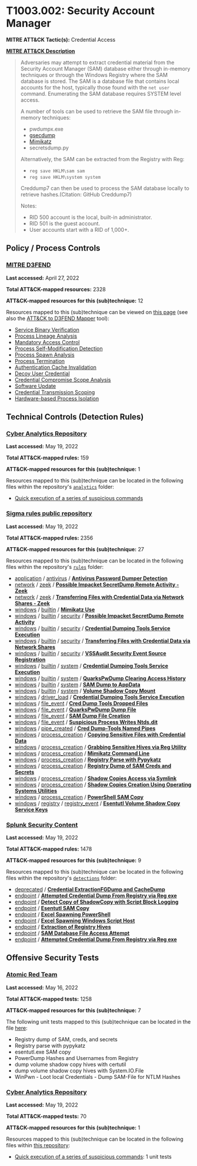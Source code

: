 # T1003.002: Security Account Manager
**MITRE ATT&CK Tactic(s):** Credential Access

**[MITRE ATT&CK Description](https://attack.mitre.org/techniques/T1003/002)**
<blockquote>Adversaries may attempt to extract credential material from the Security Account Manager (SAM) database either through in-memory techniques or through the Windows Registry where the SAM database is stored. The SAM is a database file that contains local accounts for the host, typically those found with the <code>net user</code> command. Enumerating the SAM database requires SYSTEM level access.

A number of tools can be used to retrieve the SAM file through in-memory techniques:

* pwdumpx.exe
* [gsecdump](https://attack.mitre.org/software/S0008)
* [Mimikatz](https://attack.mitre.org/software/S0002)
* secretsdump.py

Alternatively, the SAM can be extracted from the Registry with Reg:

* <code>reg save HKLM\sam sam</code>
* <code>reg save HKLM\system system</code>

Creddump7 can then be used to process the SAM database locally to retrieve hashes.(Citation: GitHub Creddump7)

Notes: 
* RID 500 account is the local, built-in administrator.
* RID 501 is the guest account.
* User accounts start with a RID of 1,000+.
</blockquote>

## Policy / Process Controls
### [MITRE D3FEND](https://d3fend.mitre.org/)
**Last accessed:** April 27, 2022

**Total ATT&CK-mapped resources:** 2328

**ATT&CK-mapped resources for this (sub)technique:** 12

Resources mapped to this (sub)technique can be viewed on [this page](https://d3fend.mitre.org/) (see also the [ATT&CK to D3FEND Mapper](https://d3fend.mitre.org/tools/attack-mapper) tool):

* [Service Binary Verification](https://d3fend.mitre.org/techniques/d3f:ServiceBinaryVerification)
* [Process Lineage Analysis](https://d3fend.mitre.org/techniques/d3f:ProcessLineageAnalysis)
* [Mandatory Access Control](https://d3fend.mitre.org/techniques/d3f:MandatoryAccessControl)
* [Process Self-Modification Detection](https://d3fend.mitre.org/techniques/d3f:ProcessSelf-ModificationDetection)
* [Process Spawn Analysis](https://d3fend.mitre.org/techniques/d3f:ProcessSpawnAnalysis)
* [Process Termination](https://d3fend.mitre.org/techniques/d3f:ProcessTermination)
* [Authentication Cache Invalidation](https://d3fend.mitre.org/techniques/d3f:AuthenticationCacheInvalidation)
* [Decoy User Credential](https://d3fend.mitre.org/techniques/d3f:DecoyUserCredential)
* [Credential Compromise Scope Analysis](https://d3fend.mitre.org/techniques/d3f:CredentialCompromiseScopeAnalysis)
* [Software Update](https://d3fend.mitre.org/techniques/d3f:SoftwareUpdate)
* [Credential Transmission Scoping](https://d3fend.mitre.org/techniques/d3f:CredentialTransmissionScoping)
* [Hardware-based Process Isolation](https://d3fend.mitre.org/techniques/d3f:Hardware-basedProcessIsolation)

## Technical Controls (Detection Rules)
### [Cyber Analytics Repository](https://car.mitre.org)
**Last accessed:** May 19, 2022

**Total ATT&CK-mapped rules:** 159

**ATT&CK-mapped resources for this (sub)technique:** 1

Resources mapped to this (sub)technique can be located in the following files within the repository's <code>[analytics](https://github.com/mitre-attack/car/blob/master/analytics)</code> folder:

* [Quick execution of a series of suspicious commands](https://github.com/mitre-attack/car/tree/master/analytics/CAR-2013-04-002.yaml)

### [Sigma rules public repository](https://github.com/SigmaHQ/sigma)
**Last accessed:** May 19, 2022

**Total ATT&CK-mapped rules:** 2356

**ATT&CK-mapped resources for this (sub)technique:** 27

Resources mapped to this (sub)technique can be located in the following files within the repository's <code>[rules](https://github.com/SigmaHQ/sigma/tree/master/rules)</code> folder:

* [application](https://github.com/SigmaHQ/sigma/tree/master/rules/application/) / [antivirus](https://github.com/SigmaHQ/sigma/tree/master/rules/application/antivirus/) / **[Antivirus Password Dumper Detection](https://github.com/SigmaHQ/sigma/blob/master/rules/application/antivirus/av_password_dumper.yml)**
* [network](https://github.com/SigmaHQ/sigma/tree/master/rules/network/) / [zeek](https://github.com/SigmaHQ/sigma/tree/master/rules/network/zeek/) / **[Possible Impacket SecretDump Remote Activity - Zeek](https://github.com/SigmaHQ/sigma/blob/master/rules/network/zeek/zeek_smb_converted_win_impacket_secretdump.yml)**
* [network](https://github.com/SigmaHQ/sigma/tree/master/rules/network/) / [zeek](https://github.com/SigmaHQ/sigma/tree/master/rules/network/zeek/) / **[Transferring Files with Credential Data via Network Shares - Zeek](https://github.com/SigmaHQ/sigma/blob/master/rules/network/zeek/zeek_smb_converted_win_transferring_files_with_credential_data.yml)**
* [windows](https://github.com/SigmaHQ/sigma/tree/master/rules/windows/) / [builtin](https://github.com/SigmaHQ/sigma/tree/master/rules/windows/builtin/) / **[Mimikatz Use](https://github.com/SigmaHQ/sigma/blob/master/rules/windows/builtin/win_alert_mimikatz_keywords.yml)**
* [windows](https://github.com/SigmaHQ/sigma/tree/master/rules/windows/) / [builtin](https://github.com/SigmaHQ/sigma/tree/master/rules/windows/builtin/) / [security](https://github.com/SigmaHQ/sigma/tree/master/rules/windows/builtin/security/) / **[Possible Impacket SecretDump Remote Activity](https://github.com/SigmaHQ/sigma/blob/master/rules/windows/builtin/security/win_impacket_secretdump.yml)**
* [windows](https://github.com/SigmaHQ/sigma/tree/master/rules/windows/) / [builtin](https://github.com/SigmaHQ/sigma/tree/master/rules/windows/builtin/) / [security](https://github.com/SigmaHQ/sigma/tree/master/rules/windows/builtin/security/) / **[Credential Dumping Tools Service Execution](https://github.com/SigmaHQ/sigma/blob/master/rules/windows/builtin/security/win_security_mal_creddumper.yml)**
* [windows](https://github.com/SigmaHQ/sigma/tree/master/rules/windows/) / [builtin](https://github.com/SigmaHQ/sigma/tree/master/rules/windows/builtin/) / [security](https://github.com/SigmaHQ/sigma/tree/master/rules/windows/builtin/security/) / **[Transferring Files with Credential Data via Network Shares](https://github.com/SigmaHQ/sigma/blob/master/rules/windows/builtin/security/win_transferring_files_with_credential_data_via_network_shares.yml)**
* [windows](https://github.com/SigmaHQ/sigma/tree/master/rules/windows/) / [builtin](https://github.com/SigmaHQ/sigma/tree/master/rules/windows/builtin/) / [security](https://github.com/SigmaHQ/sigma/tree/master/rules/windows/builtin/security/) / **[VSSAudit Security Event Source Registration](https://github.com/SigmaHQ/sigma/blob/master/rules/windows/builtin/security/win_vssaudit_secevent_source_registration.yml)**
* [windows](https://github.com/SigmaHQ/sigma/tree/master/rules/windows/) / [builtin](https://github.com/SigmaHQ/sigma/tree/master/rules/windows/builtin/) / [system](https://github.com/SigmaHQ/sigma/tree/master/rules/windows/builtin/system/) / **[Credential Dumping Tools Service Execution](https://github.com/SigmaHQ/sigma/blob/master/rules/windows/builtin/system/win_mal_creddumper.yml)**
* [windows](https://github.com/SigmaHQ/sigma/tree/master/rules/windows/) / [builtin](https://github.com/SigmaHQ/sigma/tree/master/rules/windows/builtin/) / [system](https://github.com/SigmaHQ/sigma/tree/master/rules/windows/builtin/system/) / **[QuarksPwDump Clearing Access History](https://github.com/SigmaHQ/sigma/blob/master/rules/windows/builtin/system/win_quarkspwdump_clearing_hive_access_history.yml)**
* [windows](https://github.com/SigmaHQ/sigma/tree/master/rules/windows/) / [builtin](https://github.com/SigmaHQ/sigma/tree/master/rules/windows/builtin/) / [system](https://github.com/SigmaHQ/sigma/tree/master/rules/windows/builtin/system/) / **[SAM Dump to AppData](https://github.com/SigmaHQ/sigma/blob/master/rules/windows/builtin/system/win_susp_sam_dump.yml)**
* [windows](https://github.com/SigmaHQ/sigma/tree/master/rules/windows/) / [builtin](https://github.com/SigmaHQ/sigma/tree/master/rules/windows/builtin/) / [system](https://github.com/SigmaHQ/sigma/tree/master/rules/windows/builtin/system/) / **[Volume Shadow Copy Mount](https://github.com/SigmaHQ/sigma/blob/master/rules/windows/builtin/system/win_volume_shadow_copy_mount.yml)**
* [windows](https://github.com/SigmaHQ/sigma/tree/master/rules/windows/) / [driver_load](https://github.com/SigmaHQ/sigma/tree/master/rules/windows/driver_load/) / **[Credential Dumping Tools Service Execution](https://github.com/SigmaHQ/sigma/blob/master/rules/windows/driver_load/driver_load_mal_creddumper.yml)**
* [windows](https://github.com/SigmaHQ/sigma/tree/master/rules/windows/) / [file_event](https://github.com/SigmaHQ/sigma/tree/master/rules/windows/file_event/) / **[Cred Dump Tools Dropped Files](https://github.com/SigmaHQ/sigma/blob/master/rules/windows/file_event/file_event_win_cred_dump_tools_dropped_files.yml)**
* [windows](https://github.com/SigmaHQ/sigma/tree/master/rules/windows/) / [file_event](https://github.com/SigmaHQ/sigma/tree/master/rules/windows/file_event/) / **[QuarksPwDump Dump File](https://github.com/SigmaHQ/sigma/blob/master/rules/windows/file_event/file_event_win_quarkspw_filedump.yml)**
* [windows](https://github.com/SigmaHQ/sigma/tree/master/rules/windows/) / [file_event](https://github.com/SigmaHQ/sigma/tree/master/rules/windows/file_event/) / **[SAM Dump File Creation](https://github.com/SigmaHQ/sigma/blob/master/rules/windows/file_event/file_event_win_sam_dump.yml)**
* [windows](https://github.com/SigmaHQ/sigma/tree/master/rules/windows/) / [file_event](https://github.com/SigmaHQ/sigma/tree/master/rules/windows/file_event/) / **[Suspicious Process Writes Ntds.dit](https://github.com/SigmaHQ/sigma/blob/master/rules/windows/file_event/file_event_win_susp_ntds_dit.yml)**
* [windows](https://github.com/SigmaHQ/sigma/tree/master/rules/windows/) / [pipe_created](https://github.com/SigmaHQ/sigma/tree/master/rules/windows/pipe_created/) / **[Cred Dump-Tools Named Pipes](https://github.com/SigmaHQ/sigma/blob/master/rules/windows/pipe_created/pipe_created_cred_dump_tools_named_pipes.yml)**
* [windows](https://github.com/SigmaHQ/sigma/tree/master/rules/windows/) / [process_creation](https://github.com/SigmaHQ/sigma/tree/master/rules/windows/process_creation/) / **[Copying Sensitive Files with Credential Data](https://github.com/SigmaHQ/sigma/blob/master/rules/windows/process_creation/proc_creation_win_copying_sensitive_files_with_credential_data.yml)**
* [windows](https://github.com/SigmaHQ/sigma/tree/master/rules/windows/) / [process_creation](https://github.com/SigmaHQ/sigma/tree/master/rules/windows/process_creation/) / **[Grabbing Sensitive Hives via Reg Utility](https://github.com/SigmaHQ/sigma/blob/master/rules/windows/process_creation/proc_creation_win_grabbing_sensitive_hives_via_reg.yml)**
* [windows](https://github.com/SigmaHQ/sigma/tree/master/rules/windows/) / [process_creation](https://github.com/SigmaHQ/sigma/tree/master/rules/windows/process_creation/) / **[Mimikatz Command Line](https://github.com/SigmaHQ/sigma/blob/master/rules/windows/process_creation/proc_creation_win_mimikatz_command_line.yml)**
* [windows](https://github.com/SigmaHQ/sigma/tree/master/rules/windows/) / [process_creation](https://github.com/SigmaHQ/sigma/tree/master/rules/windows/process_creation/) / **[Registry Parse with Pypykatz](https://github.com/SigmaHQ/sigma/blob/master/rules/windows/process_creation/proc_creation_win_pypykatz.yml)**
* [windows](https://github.com/SigmaHQ/sigma/tree/master/rules/windows/) / [process_creation](https://github.com/SigmaHQ/sigma/tree/master/rules/windows/process_creation/) / **[Registry Dump of SAM Creds and Secrets](https://github.com/SigmaHQ/sigma/blob/master/rules/windows/process_creation/proc_creation_win_reg_dump_sam.yml)**
* [windows](https://github.com/SigmaHQ/sigma/tree/master/rules/windows/) / [process_creation](https://github.com/SigmaHQ/sigma/tree/master/rules/windows/process_creation/) / **[Shadow Copies Access via Symlink](https://github.com/SigmaHQ/sigma/blob/master/rules/windows/process_creation/proc_creation_win_shadow_copies_access_symlink.yml)**
* [windows](https://github.com/SigmaHQ/sigma/tree/master/rules/windows/) / [process_creation](https://github.com/SigmaHQ/sigma/tree/master/rules/windows/process_creation/) / **[Shadow Copies Creation Using Operating Systems Utilities](https://github.com/SigmaHQ/sigma/blob/master/rules/windows/process_creation/proc_creation_win_shadow_copies_creation.yml)**
* [windows](https://github.com/SigmaHQ/sigma/tree/master/rules/windows/) / [process_creation](https://github.com/SigmaHQ/sigma/tree/master/rules/windows/process_creation/) / **[PowerShell SAM Copy](https://github.com/SigmaHQ/sigma/blob/master/rules/windows/process_creation/proc_creation_win_susp_powershell_sam_access.yml)**
* [windows](https://github.com/SigmaHQ/sigma/tree/master/rules/windows/) / [registry](https://github.com/SigmaHQ/sigma/tree/master/rules/windows/registry/) / [registry_event](https://github.com/SigmaHQ/sigma/tree/master/rules/windows/registry/registry_event/) / **[Esentutl Volume Shadow Copy Service Keys](https://github.com/SigmaHQ/sigma/blob/master/rules/windows/registry/registry_event/registry_event_esentutl_volume_shadow_copy_service_keys.yml)**

### [Splunk Security Content](https://github.com/splunk/security_content)
**Last accessed:** May 19, 2022

**Total ATT&CK-mapped rules:** 1478

**ATT&CK-mapped resources for this (sub)technique:** 9

Resources mapped to this (sub)technique can be located in the following files within the repository's <code>[detections](https://github.com/splunk/security_content/tree/develop/detections)</code> folder:

* [deprecated](https://github.com/splunk/security_content/tree/develop/detections/deprecated/) / **[Credential ExtractionFGDump and CacheDump](https://github.com/splunk/security_content/blob/develop/detections/deprecated/ssa___credential_extraction_fgdump_cachedump_v_option.yml)**
* [endpoint](https://github.com/splunk/security_content/tree/develop/detections/endpoint/) / **[Attempted Credential Dump From Registry via Reg exe](https://github.com/splunk/security_content/blob/develop/detections/endpoint/attempted_credential_dump_from_registry_via_reg_exe.yml)**
* [endpoint](https://github.com/splunk/security_content/tree/develop/detections/endpoint/) / **[Detect Copy of ShadowCopy with Script Block Logging](https://github.com/splunk/security_content/blob/develop/detections/endpoint/detect_copy_of_shadowcopy_with_script_block_logging.yml)**
* [endpoint](https://github.com/splunk/security_content/tree/develop/detections/endpoint/) / **[Esentutl SAM Copy](https://github.com/splunk/security_content/blob/develop/detections/endpoint/esentutl_sam_copy.yml)**
* [endpoint](https://github.com/splunk/security_content/tree/develop/detections/endpoint/) / **[Excel Spawning PowerShell](https://github.com/splunk/security_content/blob/develop/detections/endpoint/excel_spawning_powershell.yml)**
* [endpoint](https://github.com/splunk/security_content/tree/develop/detections/endpoint/) / **[Excel Spawning Windows Script Host](https://github.com/splunk/security_content/blob/develop/detections/endpoint/excel_spawning_windows_script_host.yml)**
* [endpoint](https://github.com/splunk/security_content/tree/develop/detections/endpoint/) / **[Extraction of Registry Hives](https://github.com/splunk/security_content/blob/develop/detections/endpoint/extraction_of_registry_hives.yml)**
* [endpoint](https://github.com/splunk/security_content/tree/develop/detections/endpoint/) / **[SAM Database File Access Attempt](https://github.com/splunk/security_content/blob/develop/detections/endpoint/sam_database_file_access_attempt.yml)**
* [endpoint](https://github.com/splunk/security_content/tree/develop/detections/endpoint/) / **[Attempted Credential Dump From Registry via Reg exe](https://github.com/splunk/security_content/blob/develop/detections/endpoint/ssa___attempted_credential_dump_from_registry_via_reg_exe.yml)**


## Offensive Security Tests
### [Atomic Red Team](https://github.com/redcanaryco/atomic-red-team)
**Last accessed:** May 16, 2022

**Total ATT&CK-mapped tests:** 1258

**ATT&CK-mapped resources for this (sub)technique:** 7

The following unit tests mapped to this (sub)technique can be located in the file [here](https://github.com/redcanaryco/atomic-red-team/tree/master/atomics/T1003.002/T1003.002.yaml):

* Registry dump of SAM, creds, and secrets
* Registry parse with pypykatz
* esentutl.exe SAM copy
* PowerDump Hashes and Usernames from Registry
* dump volume shadow copy hives with certutil
* dump volume shadow copy hives with System.IO.File
* WinPwn - Loot local Credentials - Dump SAM-File for NTLM Hashes

### [Cyber Analytics Repository](https://car.mitre.org)
**Last accessed:** May 19, 2022

**Total ATT&CK-mapped tests:** 70

**ATT&CK-mapped resources for this (sub)technique:** 1

Resources mapped to this (sub)technique can be located in the following files within [this repository](https://github.com/mitre-attack/car/blob/master/analytics):

* [Quick execution of a series of suspicious commands](https://github.com/mitre-attack/car/tree/master/analytics/CAR-2013-04-002.yaml): 1 unit tests

